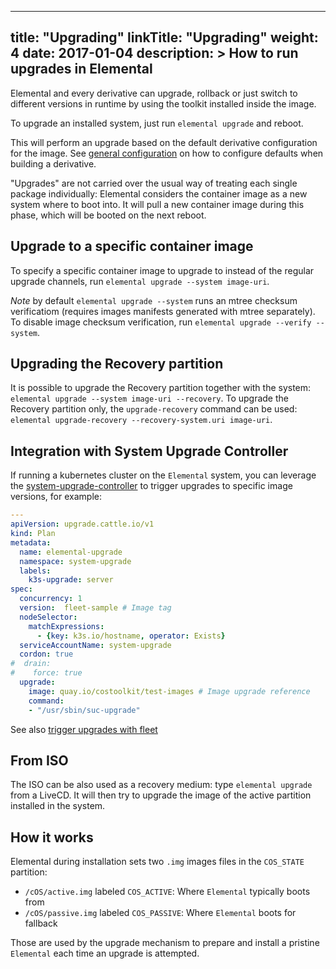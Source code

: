 
---
title: "Upgrading"
linkTitle: "Upgrading"
weight: 4
date: 2017-01-04
description: >
  How to run upgrades in Elemental
---

Elemental and every derivative can upgrade, rollback or just switch to different versions in runtime by using the toolkit installed inside the image.

To upgrade an installed system, just run `elemental upgrade` and reboot.

This will perform an upgrade based on the default derivative configuration for the image. See [general configuration](../../customizing/general_configuration) on how to configure defaults when building a derivative.

"Upgrades" are not carried over the usual way of treating each single package individually: Elemental considers the container image as a new system where to boot into. It will pull a new container image during this phase, which will be booted on the next reboot.

## Upgrade to a specific container image

To specify a specific container image to upgrade to instead of the regular upgrade channels, run `elemental upgrade --system image-uri`.

_Note_ by default `elemental upgrade --system` runs an mtree checksum verificatiom (requires images manifests generated with mtree separately). To disable image checksum verification, run `elemental upgrade --verify --system`.

## Upgrading the Recovery partition

It is possible to upgrade the Recovery partition together with the system: `elemental upgrade --system image-uri --recovery`.
To upgrade the Recovery partition only, the `upgrade-recovery` command can be used: `elemental upgrade-recovery --recovery-system.uri image-uri`.  

## Integration with System Upgrade Controller

If running a kubernetes cluster on the `Elemental` system, you can leverage the [system-upgrade-controller](https://github.com/rancher/system-upgrade-controller) to trigger upgrades to specific image versions, for example:

```yaml
---
apiVersion: upgrade.cattle.io/v1
kind: Plan
metadata:
  name: elemental-upgrade
  namespace: system-upgrade
  labels:
    k3s-upgrade: server
spec:
  concurrency: 1
  version:  fleet-sample # Image tag
  nodeSelector:
    matchExpressions:
      - {key: k3s.io/hostname, operator: Exists}
  serviceAccountName: system-upgrade
  cordon: true
#  drain:
#    force: true
  upgrade:
    image: quay.io/costoolkit/test-images # Image upgrade reference
    command:
    - "/usr/sbin/suc-upgrade"
```

See also [trigger upgrades with fleet](../tutorials/trigger_upgrades_with_fleet)

## From ISO

The ISO can be also used as a recovery medium: type `elemental upgrade` from a LiveCD. It will then try to upgrade the image of the active partition installed in the system.

## How it works
Elemental during installation sets two `.img` images files in the `COS_STATE` partition:
- `/cOS/active.img` labeled `COS_ACTIVE`: Where `Elemental` typically boots from
- `/cOS/passive.img` labeled `COS_PASSIVE`: Where `Elemental` boots for fallback

Those are used by the upgrade mechanism to prepare and install a pristine `Elemental` each time an upgrade is attempted.
